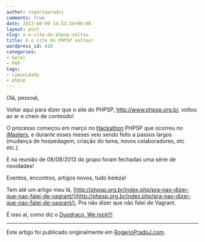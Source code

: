 ```yaml
---
author: rogeriopradoj
comments: true
date: 2013-08-09 14:53:54+00:00
layout: post
slug: e-o-site-do-phpsp-voltou
title: E o site do PHPSP voltou!
wordpress_id: 418
categories:
- Geral
- PHP
tags:
- comunidade
- phpsp
---
```


Olá, pessoal,

Voltar aqui para dizer que o site do PHPSP, http://www.phpsp.org.br, voltou ao ar e cheio de conteúdo!

O processo começou em março no [Hackathon](https://www.facebook.com/events/422582124497928/permalink/422935441129263/) PHPSP que ocorreu no [iMasters](http://imasters.com.br/), e durante esses meses veio sendo feito a passos largos (mudança de hospedagem, criação do tema, novos colaboradores, etc etc.).

E na reunião de 08/08/2013 do grupo foram fechadas uma série de novidades!

Eventos, encontros, artigos novos, tudo beleza!

Tem até um artigo meu lá, [http://phpsp.org.br/index.php/pra-nao-dizer-que-nao-falei-de-vagrant/](http://phpsp.org.br/index.php/pra-nao-dizer-que-nao-falei-de-vagrant/), Pra não dizer que não falei de Vagrant.

É isso aí, como diz o [Duodraco, We rock!!!](https://www.facebook.com/sao.paulo.elephants/posts/502556919827091)

---

Este artigo foi publicado originalmente em [RogerioPradoJ.com](http://rogeriopradoj.com).
